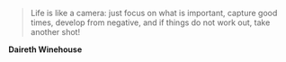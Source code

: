 >Life is like a camera: just focus on what is important, capture good times, develop from negative, and if things do not work out, take another shot!

**Daireth Winehouse**
